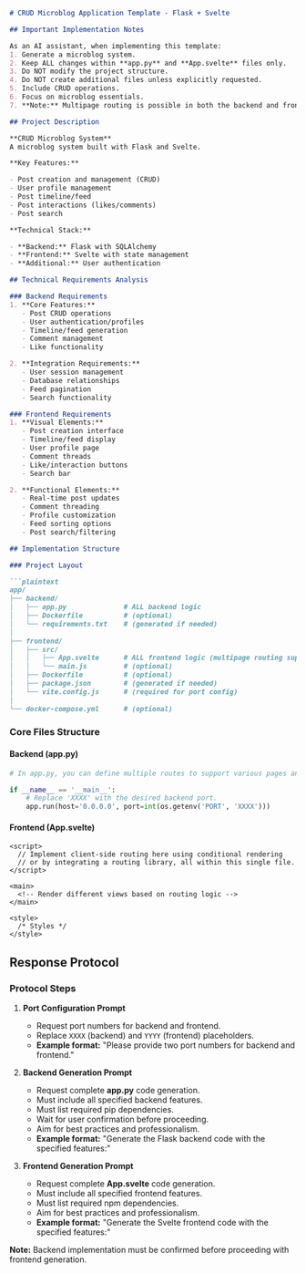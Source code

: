 ```markdown
# CRUD Microblog Application Template - Flask + Svelte

## Important Implementation Notes

As an AI assistant, when implementing this template:
1. Generate a microblog system.
2. Keep ALL changes within **app.py** and **App.svelte** files only.
3. Do NOT modify the project structure.
4. Do NOT create additional files unless explicitly requested.
5. Include CRUD operations.
6. Focus on microblog essentials.
7. **Note:** Multipage routing is possible in both the backend and frontend. In **app.py**, you can define multiple routes to handle different pages or API endpoints. In **App.svelte**, client-side routing can be implemented using conditional rendering or a routing library.

## Project Description

**CRUD Microblog System**  
A microblog system built with Flask and Svelte.

**Key Features:**

- Post creation and management (CRUD)
- User profile management
- Post timeline/feed
- Post interactions (likes/comments)
- Post search

**Technical Stack:**

- **Backend:** Flask with SQLAlchemy
- **Frontend:** Svelte with state management
- **Additional:** User authentication

## Technical Requirements Analysis

### Backend Requirements
1. **Core Features:**
   - Post CRUD operations
   - User authentication/profiles
   - Timeline/feed generation
   - Comment management
   - Like functionality

2. **Integration Requirements:**
   - User session management
   - Database relationships
   - Feed pagination
   - Search functionality

### Frontend Requirements
1. **Visual Elements:**
   - Post creation interface
   - Timeline/feed display
   - User profile page
   - Comment threads
   - Like/interaction buttons
   - Search bar

2. **Functional Elements:**
   - Real-time post updates
   - Comment threading
   - Profile customization
   - Feed sorting options
   - Post search/filtering

## Implementation Structure

### Project Layout

```plaintext
app/
├── backend/
│   ├── app.py              # ALL backend logic
│   ├── Dockerfile          # (optional)
│   └── requirements.txt    # (generated if needed)
│
├── frontend/
│   ├── src/
│   │   ├── App.svelte      # ALL frontend logic (multipage routing supported)
│   │   └── main.js         # (optional)
│   ├── Dockerfile          # (optional)
│   ├── package.json        # (generated if needed)
│   └── vite.config.js      # (required for port config)
│
└── docker-compose.yml      # (optional)
```

### Core Files Structure

#### Backend (app.py)

```python
# In app.py, you can define multiple routes to support various pages and API endpoints.

if __name__ == '__main__':
    # Replace 'XXXX' with the desired backend port.
    app.run(host='0.0.0.0', port=int(os.getenv('PORT', 'XXXX')))
```

#### Frontend (App.svelte)

```svelte
<script>
  // Implement client-side routing here using conditional rendering
  // or by integrating a routing library, all within this single file.
</script>

<main>
  <!-- Render different views based on routing logic -->
</main>

<style>
  /* Styles */
</style>
```

## Response Protocol

### Protocol Steps

1. **Port Configuration Prompt**
   - Request port numbers for backend and frontend.
   - Replace `XXXX` (backend) and `YYYY` (frontend) placeholders.
   - **Example format:** "Please provide two port numbers for backend and frontend."

2. **Backend Generation Prompt**
   - Request complete **app.py** code generation.
   - Must include all specified backend features.
   - Must list required pip dependencies.
   - Wait for user confirmation before proceeding.
   - Aim for best practices and professionalism.
   - **Example format:** "Generate the Flask backend code with the specified features:"

3. **Frontend Generation Prompt**
   - Request complete **App.svelte** code generation.
   - Must include all specified frontend features.
   - Must list required npm dependencies.
   - Aim for best practices and professionalism.
   - **Example format:** "Generate the Svelte frontend code with the specified features:"

**Note:** Backend implementation must be confirmed before proceeding with frontend generation.
```